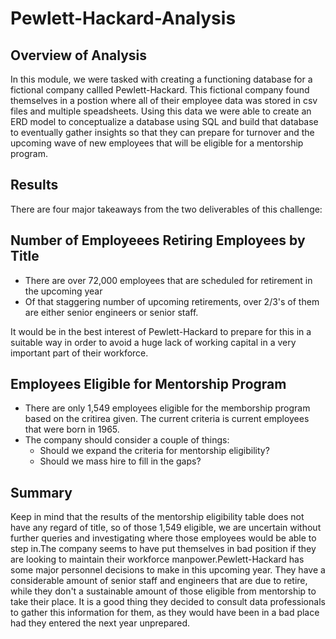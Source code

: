 # Pewlett-Hackard-Analysis

## Overview of Analysis
In this module, we were tasked with creating a functioning database for a fictional company callled Pewlett-Hackard. This fictional company found themselves in a postion where all of their employee data was stored in csv files and multiple speadsheets. Using this data we were able to create an ERD model to conceptualize a database using SQL and build that database to eventually gather insights so that they can prepare for turnover and the upcoming wave of new employees that will be eligible for a mentorship program. 

## Results

There are four major takeaways from the two deliverables of this challenge:


## Number of Employeees Retiring Employees by Title

* There are over 72,000 employees that are scheduled for retirement in the upcoming year
* Of that staggering number of upcoming retirements, over 2/3's of them are either senior engineers or senior staff. 

It would be in the best interest of Pewlett-Hackard to prepare for this in a suitable way in order to avoid a huge lack of working capital in a very important part of their workforce. 

## Employees Eligible for Mentorship Program


* There are only 1,549 employees eligible for the memborship program based on the critirea given. The current criteria is current employees that were born in 1965. 
* The company should consider a couple of things:
  * Should we expand the criteria for mentorship eligibility?
  * Should we mass hire to fill in the gaps?
  
## Summary
Keep in mind that the results of the mentorship eligibility table does not have any regard of title, so of those 1,549 eligible, we are uncertain without further queries and investigating where those employees would be able to step in.The company seems to have put themselves in bad position if they are looking to maintain their workforce manpower.Pewlett-Hackard has some major personnel decisions to make in this upcoming year. They have a considerable amount of senior staff and engineers that are due to retire, while they don't a sustainable amount of those eligible from mentorship to take their place. It is a good thing they decided to consult data professionals to gather this information for them, as they would have been in a bad place had they entered the next year unprepared.  



